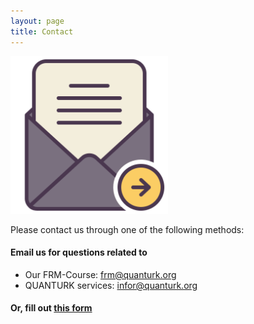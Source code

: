 ```yaml
---
layout: page
title: Contact
---
```


<img src="../figures/email.png" width="50%">

Please contact us through one of the following methods:

#### Email us for questions related to

* Our FRM-Course: [frm@quanturk.org](mailto:frm@quanturk.org)
* QUANTURK services: [infor@quanturk.org](mailto:info@quanturk.org)  

#### Or, fill out [this form]() 